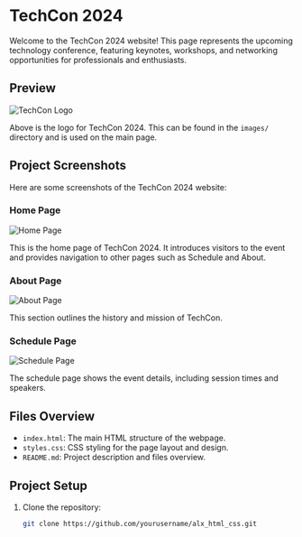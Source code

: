 # TechCon 2024

Welcome to the TechCon 2024 website! This page represents the upcoming technology conference, featuring keynotes, workshops, and networking opportunities for professionals and enthusiasts.

## Preview

![TechCon Logo](images/logo.png)

Above is the logo for TechCon 2024. This can be found in the `images/` directory and is used on the main page.

## Project Screenshots

Here are some screenshots of the TechCon 2024 website:

### Home Page
![Home Page](images/homepage.png)

This is the home page of TechCon 2024. It introduces visitors to the event and provides navigation to other pages such as Schedule and About.

### About Page
![About Page](images/about.png)

This section outlines the history and mission of TechCon.

### Schedule Page
![Schedule Page](images/schedule.png)

The schedule page shows the event details, including session times and speakers.

## Files Overview

- `index.html`: The main HTML structure of the webpage.
- `styles.css`: CSS styling for the page layout and design.
- `README.md`: Project description and files overview.

## Project Setup

1. Clone the repository:
   ```bash
   git clone https://github.com/yourusername/alx_html_css.git
